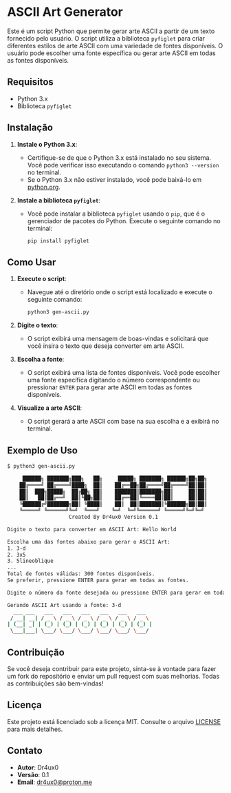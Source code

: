 # ASCII Art Generator

Este é um script Python que permite gerar arte ASCII a partir de um texto fornecido pelo usuário. O script utiliza a biblioteca `pyfiglet` para criar diferentes estilos de arte ASCII com uma variedade de fontes disponíveis. O usuário pode escolher uma fonte específica ou gerar arte ASCII em todas as fontes disponíveis.

## Requisitos

- Python 3.x
- Biblioteca `pyfiglet`

## Instalação

1. **Instale o Python 3.x**:
   - Certifique-se de que o Python 3.x está instalado no seu sistema. Você pode verificar isso executando o comando `python3 --version` no terminal.
   - Se o Python 3.x não estiver instalado, você pode baixá-lo em [python.org](https://www.python.org/downloads/).

2. **Instale a biblioteca `pyfiglet`**:
   - Você pode instalar a biblioteca `pyfiglet` usando o `pip`, que é o gerenciador de pacotes do Python. Execute o seguinte comando no terminal:
     ```bash
     pip install pyfiglet
     ```

## Como Usar

1. **Execute o script**:
   - Navegue até o diretório onde o script está localizado e execute o seguinte comando:
     ```bash
     python3 gen-ascii.py
     ```

2. **Digite o texto**:
   - O script exibirá uma mensagem de boas-vindas e solicitará que você insira o texto que deseja converter em arte ASCII.

3. **Escolha a fonte**:
   - O script exibirá uma lista de fontes disponíveis. Você pode escolher uma fonte específica digitando o número correspondente ou pressionar `ENTER` para gerar arte ASCII em todas as fontes disponíveis.

4. **Visualize a arte ASCII**:
   - O script gerará a arte ASCII com base na sua escolha e a exibirá no terminal.

## Exemplo de Uso

```bash
$ python3 gen-ascii.py

     ██████╗ ███████╗███╗   ██╗     █████╗ ███████╗ ██████╗██╗██╗
    ██╔════╝ ██╔════╝████╗  ██║    ██╔══██╗██╔════╝██╔════╝██║██║
    ██║  ███╗█████╗  ██╔██╗ ██║    ███████║███████╗██║     ██║██║
    ██║   ██║██╔══╝  ██║╚██╗██║    ██╔══██║╚════██║██║     ██║██║
    ╚██████╔╝███████╗██║ ╚████║    ██║  ██║███████║╚██████╗██║██║
    ╚═════╝ ╚══════╝╚═╝  ╚═══╝    ╚═╝  ╚═╝╚══════╝ ╚═════╝╚═╝╚═╝
                    Created By Dr4ux0 Version 0.1

Digite o texto para converter em ASCII Art: Hello World

Escolha uma das fontes abaixo para gerar o ASCII Art:
1. 3-d
2. 3x5
3. 5lineoblique
...
Total de fontes válidas: 300 fontes disponíveis.
Se preferir, pressione ENTER para gerar em todas as fontes.

Digite o número da fonte desejada ou pressione ENTER para gerar em todas: 1

Gerando ASCII Art usando a fonte: 3-d
  ___ ___   ___   ___   ___   ___   ___   ___ 
 / __| __| / _ \ / _ \ / _ \ / _ \ / _ \ / _ \
| (__| _| | (_) | (_) | (_) | (_) | (_) | (_) |
 \___|___| \___/ \___/ \___/ \___/ \___/ \___/
```

## Contribuição

Se você deseja contribuir para este projeto, sinta-se à vontade para fazer um fork do repositório e enviar um pull request com suas melhorias. Todas as contribuições são bem-vindas!

## Licença

Este projeto está licenciado sob a licença MIT. Consulte o arquivo [LICENSE](LICENSE) para mais detalhes.

## Contato

- **Autor**: Dr4ux0
- **Versão**: 0.1
- **Email**: [dr4ux0@proton.me](dr4ux0@proton.me)
```
